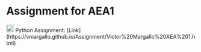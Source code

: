 # Assignment for AEA1
<img src="https://tyler58546.com/wp-content/uploads/2017/09/python.png" alt="Drawing" style="width: 20px;"/>
Python Assignment: [Link](https://vmargallo.github.io/Assignment/Victor%20Margallo%20AEA%201.html)


